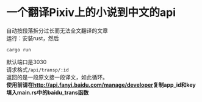 # 一个翻译Pixiv上的小说到中文的api  
自动按段落拆分过长而无法全文翻译的文章  
运行：安装rust，然后  
```
cargo run
```
默认端口是3030  
请求格式`/api/transp/:id`  
返回的是一段原文接一段译文，如此循环。  
**使用前请在<http://api.fanyi.baidu.com/manage/developer>复制app_id和key填入main.rs中的baidu_trans函数**
